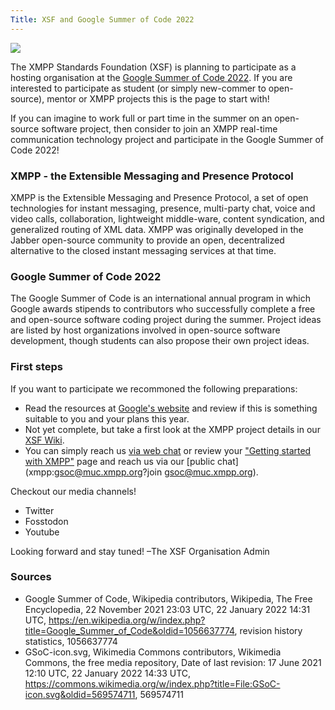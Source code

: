 ```yaml
---
Title: XSF and Google Summer of Code 2022
---
```


[![](/images/logos/usshc.png)](/sponsors/us-secure-hosting-center)

The XMPP Standards Foundation (XSF) is planning to participate as a hosting organisation at the [Google Summer of Code 2022](https://summerofcode.withgoogle.com/).
If you are interested to participate as student (or simply new-commer to open-source), mentor or XMPP projects this is the page to start with!
 
If you can imagine to work full or part time in the summer on an open-source software project, then consider to join an XMPP real-time communication technology project and participate in the Google Summer of Code 2022!

### XMPP - the Extensible Messaging and Presence Protocol

XMPP is the Extensible Messaging and Presence Protocol, a set of open technologies for instant messaging, presence, multi-party chat, voice and video calls, collaboration, lightweight middle-ware, content syndication, and generalized routing of XML data. XMPP was originally developed in the Jabber open-source community to provide an open, decentralized alternative to the closed instant messaging services at that time.

### Google Summer of Code 2022

The Google Summer of Code is an international annual program in which Google awards stipends to contributors who successfully complete a free and open-source software coding project during the summer. Project ideas are listed by host organizations involved in open-source software development, though students can also propose their own project ideas. 


### First steps

If you want to participate we recommoned the following preparations:

- Read the resources at [Google's website](https://summerofcode.withgoogle.com/help) and review if this is something suitable to you and your plans this year.
- Not yet complete, but take a first look at the XMPP project details in our [XSF Wiki](https://wiki.xmpp.org/web/Google_Summer_of_Code_2022).
- You can simply reach us [via web chat](https://xmpp.org/chat#converse/room?jid=gsoc@muc.xmpp.org) or review your ["Getting started with XMPP"](https://xmpp.org/getting-started/) page and reach us via our [public chat](xmpp:gsoc@muc.xmpp.org?join gsoc@muc.xmpp.org).

Checkout our media channels!

- Twitter
- Fosstodon
- Youtube

Looking forward and stay tuned!
 –The XSF Organisation Admin

### Sources

- Google Summer of Code, Wikipedia contributors, Wikipedia, The Free Encyclopedia, 22 November 2021 23:03 UTC, 22 January 2022 14:31 UTC, https://en.wikipedia.org/w/index.php?title=Google_Summer_of_Code&oldid=1056637774, revision history statistics, 1056637774
- GSoC-icon.svg, Wikimedia Commons contributors, Wikimedia Commons, the free media repository, Date of last revision: 17 June 2021 12:10 UTC, 22 January 2022 14:33 UTC, https://commons.wikimedia.org/w/index.php?title=File:GSoC-icon.svg&oldid=569574711, 569574711
